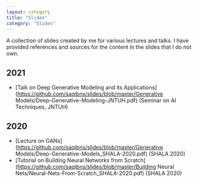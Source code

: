 ```yaml
---
layout: category
title: "Slides"
category: "Slides"
---
```


A collection of slides created by me for various lectures and talks. I have provided references and sources for the content in the slides that I do not own.

## 2021

* [Talk on Deep Generative Modeling and its Applications](https://github.com/saqibns/slides/blob/master/Generative Models/Deep-Generative-Modeling-JNTUH.pdf) (Seminar on AI Techniques, JNTUH)	

## 2020

- [Lecture on GANs](https://github.com/saqibns/slides/blob/master/Generative Models/Deep-Generative-Models_SHALA-2020.pdf) (SHALA 2020)
- [Tutorial on Building Neural Networks from Scratch](https://github.com/saqibns/slides/blob/master/Building Neural Nets/Neural-Nets-From-Scratch_SHALA-2020.pdf) (SHALA 2020)